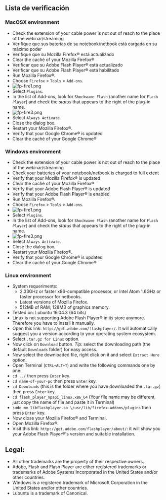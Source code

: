 ## Lista de verificación


### MacOSX environment
* Check the extension of your cable power is not out of reach to the place of the webinar/streaming
* Verifique que sus baterías de su notebook/netbook está cargada en su máximo poder
* Verifique que su Mozilla Firefox® está actualizado
* Clear the caché of your Mozilla Firefox®
* Verificar que su Adobe Flash Player® está actualizado
* Verificar que su Adobe Flash Player® está habilitado
* Run Mozilla Firefox®.
* Choose `Firefox` > `Tools` > `Add-ons`.
* ![fp-fire1.png](https://bitbucket.org/repo/bBMkd4/images/454368749-fp-fire1.png)
* Select `Plugins`.
* In the list of Add-ons, look for `Shockwave Flash` (another name for `Flash Player`) and check the _status_ that appears to the right of the plug-in name.
* ![fp-fire3.png](https://bitbucket.org/repo/bBMkd4/images/429854473-fp-fire3.png)
* Select `Always Activate`.
* Close the dialog box.
* Restart your Mozilla Firefox®.
* Verify that your Google Chrome® is updated
* Clear the caché of your Google Chrome®

### Windows environment
* Check the extension of your cable power is not out of reach to the place of the webinar/streaming
* Check your batteries of your notebook/netbook is charged to full extent
* Verify that your Mozilla Firefox® is updated
* Clear the caché of your Mozilla Firefox®
* Verify that your Adobe Flash Player® is updated
* Verify that your Adobe Flash Player® is enabled
* Run Mozilla Firefox®.
* Choose `Firefox` > `Tools` > `Add-ons`. 
* ![fp-fire1.png](https://bitbucket.org/repo/bBMkd4/images/454368749-fp-fire1.png)
* Select `Plugins`.
* In the list of Add-ons, look for `Shockwave Flash` (another name for `Flash Player`) and check the _status_ that appears to the right of the plug-in name.
* ![fp-fire3.png](https://bitbucket.org/repo/bBMkd4/images/429854473-fp-fire3.png)
* Select `Always Activate`.
* Close the dialog box.
* Restart your Mozilla Firefox®.
* Verify that your Google Chrome® is updated
* Clear the caché of your Google Chrome®


### Linux environment
* System requeriments:
    - 2.33GHz or faster x86-compatible processor, or Intel Atom 1.6GHz or faster processor for netbooks.
    - Latest versions of Mozilla Firefox.
    - 512MB of RAM; 128MB of graphics memory.
* Tested on: Lubuntu 16.04.3 (64 bits)
* Linux is not supporting Adobe Flash Player® in its store anymore. Therefore you have to install it manually.
* Open this link: `http://get.adobe.com/flashplayer/`. It will automatically suggest you a version according to your operating system ecosystem.
* Select `.tar.gz for Linux` option.
* Now click on `Download` button. _Tip:_ select the downloading path (the default `Downloads` folder) for easy access.
* Now select the downloaded file, right click on it and select `Extract Here` option.
* Open Terminal (`CTRL+ALT+T`) and write the following commands one by one:
* `cd ../` then press `Enter` key.
* `cd name-of-your-pc` then press `Enter` key.
* `cd Downloads` (this is the folder where you have downloaded the `.tar.gz`) then press `Enter` key.
* `cd flash_player_npapi_linux.x86_64` (Your file name may be different, just copy the name of file and paste it in Terminal)
* `sudo mv libflashplayer.so \/usr/lib/firefox-addons/plugins` then press `Enter` key.
* Now close your Mozilla Firefox® and Terminal.
* Open Mozilla Firefox®. 
* Visit this link: `http://get.adobe.com/flashplayer/about/`: it will show you your Adobe Flash Player®'s version and suitable installation.


## Legal:
* All other trademarks are the property of their respective owners.
* Adobe, Flash and Flash Player are either registered trademarks or trademarks of Adobe Systems Incorporated in the United States and/or other countries.
* Windows is a registered trademark of Microsoft Corporation in the United States and/or other countries.
* Lubuntu is a trademark of Canonical.